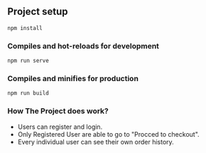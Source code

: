 ## Project setup
```
npm install
```
### Compiles and hot-reloads for development
```
npm run serve
```
### Compiles and minifies for production
```
npm run build
```

### How The Project does work?  
- Users can register and login.  
- Only Registered User are able to go to "Procced to checkout".
- Every individual user can see their own order history. 
